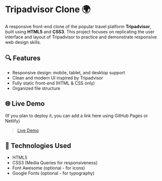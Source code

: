 # Tripadvisor Clone 🌍

A responsive front-end clone of the popular travel platform **Tripadvisor**, built using **HTML5** and **CSS3**. This project focuses on replicating the user interface and layout of Tripadvisor to practice and demonstrate responsive web design skills.

## 🔍 Features

- Responsive design: mobile, tablet, and desktop support
- Clean and modern UI inspired by Tripadvisor
- Fully static front-end (HTML & CSS only)
- Organized file structure

## 🌐 Live Demo
(If you plan to deploy it, you can add a link here using GitHub Pages or Netlify)
> [Live Demo](https://skathiravaninbox.github.io/Udemy-Clone/)
> 
## 🚀 Technologies Used

- HTML5
- CSS3 (Media Queries for responsiveness)
- Font Awesome (optional - for icons)
- Google Fonts (optional - for typography)


